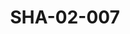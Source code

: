 ---
pid: SHA-02-007
title: SHA-02-007
language: ar
collection: شرحبيل احمد
original_label: 
rights: شرحبيل احمد
location_of_original: شرحبيل احمد
photographer_or_studio: 
scanned_from: photograph 12.2 by 16.4
_date: '1962'
location: اثيوبيا، اديس ابابا
description: 'حفلة '
additional_notes: 
permission_display: 'yes'
on_server: 'no'
on_website: 'no'
permalink: "/archive/ar/sha-02-007.html"
layout: photo-page
---